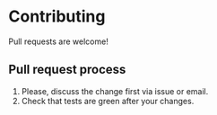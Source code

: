 # Contributing

Pull requests are welcome!

## Pull request process

1. Please, discuss the change first via issue or email.
2. Check that tests are green after your changes.
